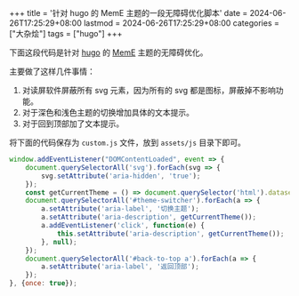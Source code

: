 +++
title = '针对 hugo 的 MemE 主题的一段无障碍优化脚本'
date = 2024-06-26T17:25:29+08:00
lastmod = 2024-06-26T17:25:29+08:00
categories = ["大杂烩"]
tags = ["hugo"]
+++


下面这段代码是针对 [hugo][1] 的 [MemE][2] 主题的无障碍优化。

主要做了这样几件事情：

1. 对读屏软件屏蔽所有 svg 元素，因为所有的 svg 都是图标，屏蔽掉不影响功能。
2. 对于深色和浅色主题的切换增加具体的文本提示。
3. 对于回到顶部加了文本提示。

将下面的代码保存为 `custom.js` 文件，放到 `assets/js` 目录下即可。

```javascript
window.addEventListener("DOMContentLoaded", event => {
    document.querySelectorAll('svg').forEach(svg => {
        svg.setAttribute('aria-hidden', 'true');
    });
    const getCurrentTheme = () => document.querySelector('html').dataset['theme'] == 'light' ? '当前是浅色' : '当前是深色';
    document.querySelectorAll('#theme-switcher').forEach(a => {
        a.setAttribute('aria-label', '切换主题');
        a.setAttribute('aria-description', getCurrentTheme());
        a.addEventListener('click', function(e) {
            this.setAttribute('aria-description', getCurrentTheme());
        }, null);
    });
    document.querySelectorAll('#back-to-top a').forEach(a => {
        a.setAttribute('aria-label', '返回顶部');
    });
}, {once: true});
```

[1]: https://gohugo.io/
[2]: https://github.com/reuixiy/hugo-theme-meme
